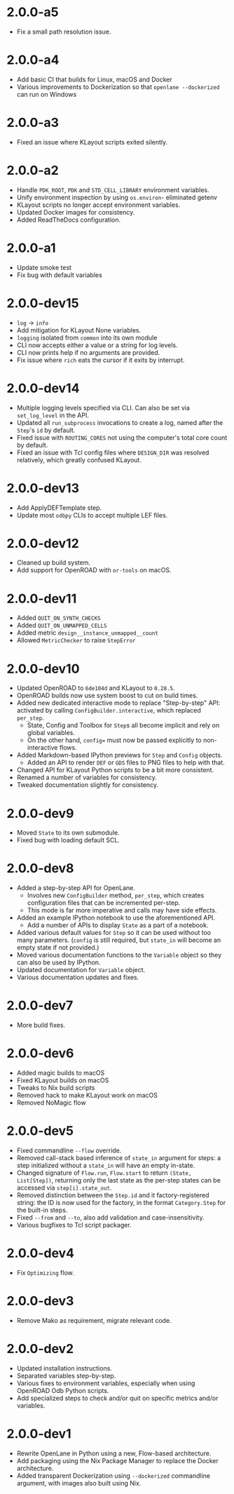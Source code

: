# 2.0.0-a5

* Fix a small path resolution issue.

# 2.0.0-a4

* Add basic CI that builds for Linux, macOS and Docker
* Various improvements to Dockerization so that `openlane --dockerized` can run on Windows

# 2.0.0-a3

* Fixed an issue where KLayout scripts exited silently.

# 2.0.0-a2

* Handle `PDK_ROOT`, `PDK` and `STD_CELL_LIBRARY` environment variables.
* Unify environment inspection by using `os.environ`- eliminated getenv
* KLayout scripts no longer accept environment variables.
* Updated Docker images for consistency.
* Added ReadTheDocs configuration.

# 2.0.0-a1

* Update smoke test
* Fix bug with default variables

# 2.0.0-dev15

* `log` -> `info`
* Add mitigation for KLayout None variables.
* `logging` isolated from `common` into its own module
* CLI now accepts either a value or a string for log levels.
* CLI now prints help if no arguments are provided.
* Fix issue where `rich` eats the cursor if it exits by interrupt.

# 2.0.0-dev14

* Multiple logging levels specified via CLI. Can also be set via `set_log_level` in the API.
* Updated all `run_subprocess` invocations to create a log, named after the `Step`'s `id` by default.
* Fixed issue with `ROUTING_CORES` not using the computer's total core count by default.
* Fixed an issue with Tcl config files where `DESIGN_DIR` was resolved relatively, which greatly confused KLayout.

# 2.0.0-dev13

* Add ApplyDEFTemplate step.
* Update most `odbpy` CLIs to accept multiple LEF files.

# 2.0.0-dev12

* Cleaned up build system.
* Add support for OpenROAD with `or-tools` on macOS.

# 2.0.0-dev11

* Added `QUIT_ON_SYNTH_CHECKS`
* Added  `QUIT_ON_UNMAPPED_CELLS`
* Added metric `design__instance_unmapped__count`
* Allowed `MetricChecker` to raise `StepError`

# 2.0.0-dev10
* Updated OpenROAD to `6de104d` and KLayout to `0.28.5`.
* OpenROAD builds now use system boost to cut on build times.
* Added new dedicated interactive mode to replace "Step-by-step" API: activated by calling `ConfigBuilder.interactive`, which replaced `per_step`.
    * State, Config and Toolbox for `Step`s all become implicit and rely on global variables.
    * On the other hand, `config=` must now be passed explicitly to non-interactive flows.
* Added Markdown-based IPython previews for `Step` and `Config` objects.
    * Added an API to render `DEF` or `GDS` files to PNG files to help with that.
* Changed API for KLayout Python scripts to be a bit more consistent.
* Renamed a number of variables for consistency.
* Tweaked documentation slightly for consistency.

# 2.0.0-dev9

* Moved `State` to its own submodule.
* Fixed bug with loading default SCL.

# 2.0.0-dev8

* Added a step-by-step API for OpenLane.
    * Involves new `ConfigBuilder` method, `per_step`, which creates configuration files that can be incremented per-step.
    * This mode is far more imperative and calls may have side effects.
* Added an example IPython notebook to use the aforementioned API.
    * Add a number of APIs to display `State` as a part of a notebook.
* Added various default values for `Step` so it can be used without too many parameters. (`config` is still required, but `state_in` will become an empty state if not provided.)
* Moved various documentation functions to the `Variable` object so they can also be used by IPython.
* Updated documentation for `Variable` object.
* Various documentation updates and fixes.

# 2.0.0-dev7

* More build fixes.

# 2.0.0-dev6

* Added magic builds to macOS
* Fixed KLayout builds on macOS
* Tweaks to Nix build scripts
* Removed hack to make KLayout work on macOS
* Removed NoMagic flow

# 2.0.0-dev5

* Fixed commandline `--flow` override.
* Removed call-stack based inference of `state_in` argument for steps: a step initialized without a `state_in` will have an empty in-state.
* Changed signature of `Flow.run`, `Flow.start` to return `(State, List[Step])`, returning only the last state as the per-step states can be accessed via `step[i].state_out`.
* Removed distinction between the `Step.id` and it factory-registered string: the ID is now used for the factory, in the format `Category.Step` for the built-in steps.
* Fixed `--from` and `--to`, also add validation and case-insensitivity.
* Various bugfixes to Tcl script packager.

# 2.0.0-dev4

* Fix `Optimizing` flow.

# 2.0.0-dev3

* Remove Mako as requirement, migrate relevant code.

# 2.0.0-dev2

* Updated installation instructions.
* Separated variables step-by-step.
* Various fixes to environment variables, especially when using OpenROAD Odb Python scripts.
* Add specialized steps to check and/or quit on specific metrics and/or variables.

# 2.0.0-dev1

* Rewrite OpenLane in Python using a new, Flow-based architecture.
* Add packaging using the Nix Package Manager to replace the Docker architecture.
* Added transparent Dockerization using `--dockerized` commandline argument, with images also built using Nix.
